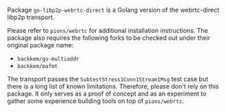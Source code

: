 Package ``go-libp2p-webrtc-direct`` is a Golang version of the webrtc-direct libp2p transport.

Please refer to ``pions/webrtc`` for additional installation instructions.
The package also requires the following forks to be checked out under their original package name:
- ``backkem/go-multiaddr``
- ``backkem/mafmt``

The transport passes the ``SubtestStress1Conn1Stream1Msg`` test case but there is a long list of known limitations. Therefore, please don't rely on this package. It only serves as a proof of concept and as an experiment to gather some experience building tools on top of ``pions/webrtc``.